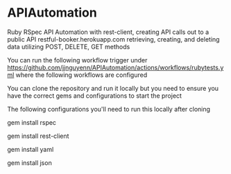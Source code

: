 # APIAutomation

Ruby RSpec API Automation with rest-client, creating API calls out to a public API restful-booker.herokuapp.com 
retrieving, creating, and deleting data utilizing POST, DELETE, GET methods


You can run the following workflow trigger under https://github.com/jjnguyenn/APIAutomation/actions/workflows/rubytests.yml
where the following workflows are configured

You can clone the repository and run it locally but you need to ensure you have the correct gems and configurations to start the project

The following configurations you'll need to run this locally after cloning

gem install rspec

gem install rest-client

gem install yaml

gem install json
